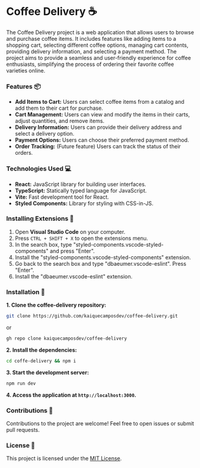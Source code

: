 # Coffee Delivery ☕
The Coffee Delivery project is a web application that allows users to browse and purchase coffee items. It includes features like adding items to a shopping cart, selecting different coffee options, managing cart contents, providing delivery information, and selecting a payment method. The project aims to provide a seamless and user-friendly experience for coffee enthusiasts, simplifying the process of ordering their favorite coffee varieties online.
### Features 📦
- **Add Items to Cart:** Users can select coffee items from a catalog and add them to their cart for purchase.
- **Cart Management:** Users can view and modify the items in their carts, adjust quantities, and remove items.
- **Delivery Information:** Users can provide their delivery address and select a delivery option.
- **Payment Options:** Users can choose their preferred payment method.
- **Order Tracking:** (Future feature) Users can track the status of their orders.
### Technologies Used 💻
- **React:** JavaScript library for building user interfaces.
- **TypeScript:** Statically typed language for JavaScript.
- **Vite:** Fast development tool for React.
- **Styled Components:** Library for styling with CSS-in-JS.
### Installing Extensions 🔧
1. Open **Visual Studio Code** on your computer.
2. Press `CTRL + SHIFT + X` to open the extensions menu.
3. In the search box, type "styled-components.vscode-styled-components" and press "Enter".
4. Install the "styled-components.vscode-styled-components" extension.
5. Go back to the search box and type "dbaeumer.vscode-eslint". Press "Enter".
6. Install the "dbaeumer.vscode-eslint" extension.
### Installation 🚀
**1. Clone the coffee-delivery repository:**
```bash
git clone https://github.com/kaiquecamposdev/coffee-delivery.git
```
or
```bash
gh repo clone kaiquecamposdev/coffee-delivery
```
**2. Install the dependencies:**
```bash
cd coffe-delivery && npm i
```
**3. Start the development server:**
```bash
npm run dev
```
**4. Access the application at `http://localhost:3000`.**
### Contributions 🤝
Contributions to the project are welcome! Feel free to open issues or submit pull requests.
### License 📝
This project is licensed under the [MIT License](./LICENSE).
